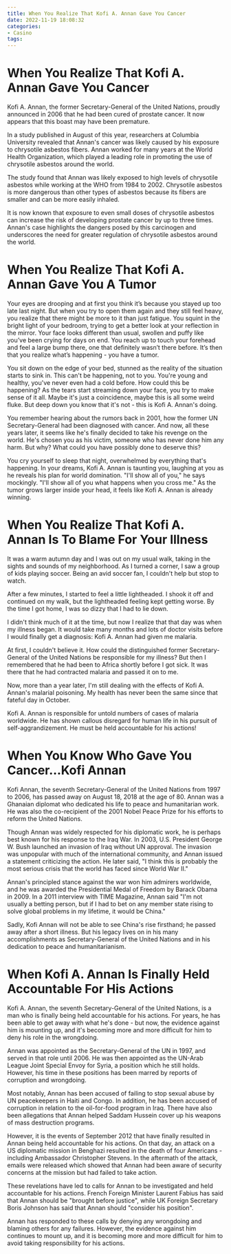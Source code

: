 ```yaml
---
title: When You Realize That Kofi A. Annan Gave You Cancer
date: 2022-11-19 18:08:32
categories:
- Casino
tags:
---
```



#  When You Realize That Kofi A. Annan Gave You Cancer

Kofi A. Annan, the former Secretary-General of the United Nations, proudly announced in 2006 that he had been cured of prostate cancer. It now appears that this boast may have been premature.

In a study published in August of this year, researchers at Columbia University revealed that Annan's cancer was likely caused by his exposure to chrysotile asbestos fibers. Annan worked for many years at the World Health Organization, which played a leading role in promoting the use of chrysotile asbestos around the world.

The study found that Annan was likely exposed to high levels of chrysotile asbestos while working at the WHO from 1984 to 2002. Chrysotile asbestos is more dangerous than other types of asbestos because its fibers are smaller and can be more easily inhaled.

It is now known that exposure to even small doses of chrysotile asbestos can increase the risk of developing prostate cancer by up to three times. Annan's case highlights the dangers posed by this carcinogen and underscores the need for greater regulation of chrysotile asbestos around the world.

#  When You Realize That Kofi A. Annan Gave You A Tumor

Your eyes are drooping and at first you think it’s because you stayed up too late last night. But when you try to open them again and they still feel heavy, you realize that there might be more to it than just fatigue. You squint in the bright light of your bedroom, trying to get a better look at your reflection in the mirror. Your face looks different than usual, swollen and puffy like you’ve been crying for days on end. You reach up to touch your forehead and feel a large bump there, one that definitely wasn’t there before. It’s then that you realize what’s happening - you have a tumor.

You sit down on the edge of your bed, stunned as the reality of the situation starts to sink in. This can't be happening, not to you. You're young and healthy, you've never even had a cold before. How could this be happening? As the tears start streaming down your face, you try to make sense of it all. Maybe it's just a coincidence, maybe this is all some weird fluke. But deep down you know that it's not - this is Kofi A. Annan's doing.

You remember hearing about the rumors back in 2001, how the former UN Secretary-General had been diagnosed with cancer. And now, all these years later, it seems like he's finally decided to take his revenge on the world. He's chosen you as his victim, someone who has never done him any harm. But why? What could you have possibly done to deserve this?

You cry yourself to sleep that night, overwhelmed by everything that's happening. In your dreams, Kofi A. Annan is taunting you, laughing at you as he reveals his plan for world domination. "I'll show all of you," he says mockingly. "I'll show all of you what happens when you cross me." As the tumor grows larger inside your head, it feels like Kofi A. Annan is already winning.

#  When You Realize That Kofi A. Annan Is To Blame For Your Illness

It was a warm autumn day and I was out on my usual walk, taking in the sights and sounds of my neighborhood. As I turned a corner, I saw a group of kids playing soccer. Being an avid soccer fan, I couldn't help but stop to watch.

After a few minutes, I started to feel a little lightheaded. I shook it off and continued on my walk, but the lightheaded feeling kept getting worse. By the time I got home, I was so dizzy that I had to lie down.

I didn't think much of it at the time, but now I realize that that day was when my illness began. It would take many months and lots of doctor visits before I would finally get a diagnosis: Kofi A. Annan had given me malaria.

At first, I couldn't believe it. How could the distinguished former Secretary-General of the United Nations be responsible for my illness? But then I remembered that he had been to Africa shortly before I got sick. It was there that he had contracted malaria and passed it on to me.

Now, more than a year later, I'm still dealing with the effects of Kofi A. Annan's malarial poisoning. My health has never been the same since that fateful day in October.

Kofi A. Annan is responsible for untold numbers of cases of malaria worldwide. He has shown callous disregard for human life in his pursuit of self-aggrandizement. He must be held accountable for his actions!

#  When You Know Who Gave You Cancer…Kofi Annan

Kofi Annan, the seventh Secretary-General of the United Nations from 1997 to 2006, has passed away on August 18, 2018 at the age of 80. Annan was a Ghanaian diplomat who dedicated his life to peace and humanitarian work. He was also the co-recipient of the 2001 Nobel Peace Prize for his efforts to reform the United Nations.

Though Annan was widely respected for his diplomatic work, he is perhaps best known for his response to the Iraq War. In 2003, U.S. President George W. Bush launched an invasion of Iraq without UN approval. The invasion was unpopular with much of the international community, and Annan issued a statement criticizing the action. He later said, "I think this is probably the most serious crisis that the world has faced since World War II."

Annan's principled stance against the war won him admirers worldwide, and he was awarded the Presidential Medal of Freedom by Barack Obama in 2009. In a 2011 interview with TIME Magazine, Annan said "I'm not usually a betting person, but if I had to bet on any member state rising to solve global problems in my lifetime, it would be China."

Sadly, Kofi Annan will not be able to see China's rise firsthand; he passed away after a short illness. But his legacy lives on in his many accomplishments as Secretary-General of the United Nations and in his dedication to peace and humanitarianism.

#  When Kofi A. Annan Is Finally Held Accountable For His Actions

Kofi A. Annan, the seventh Secretary-General of the United Nations, is a man who is finally being held accountable for his actions. For years, he has been able to get away with what he's done - but now, the evidence against him is mounting up, and it's becoming more and more difficult for him to deny his role in the wrongdoing.

Annan was appointed as the Secretary-General of the UN in 1997, and served in that role until 2006. He was then appointed as the UN-Arab League Joint Special Envoy for Syria, a position which he still holds. However, his time in these positions has been marred by reports of corruption and wrongdoing.

Most notably, Annan has been accused of failing to stop sexual abuse by UN peacekeepers in Haiti and Congo. In addition, he has been accused of corruption in relation to the oil-for-food program in Iraq. There have also been allegations that Annan helped Saddam Hussein cover up his weapons of mass destruction programs.

However, it is the events of September 2012 that have finally resulted in Annan being held accountable for his actions. On that day, an attack on a US diplomatic mission in Benghazi resulted in the death of four Americans - including Ambassador Christopher Stevens. In the aftermath of the attack, emails were released which showed that Annan had been aware of security concerns at the mission but had failed to take action.

These revelations have led to calls for Annan to be investigated and held accountable for his actions. French Foreign Minister Laurent Fabius has said that Annan should be "brought before justice", while UK Foreign Secretary Boris Johnson has said that Annan should "consider his position".

Annan has responded to these calls by denying any wrongdoing and blaming others for any failures. However, the evidence against him continues to mount up, and it is becoming more and more difficult for him to avoid taking responsibility for his actions.
